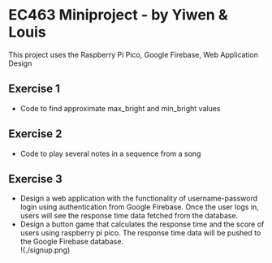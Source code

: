 # EC463 Miniproject - by Yiwen & Louis

This project uses the Raspberry Pi Pico, Google Firebase, Web Application Design

## Exercise 1
* Code to find approximate max_bright and min_bright values

## Exercise 2
* Code to play several notes in a sequence from a song
  
## Exercise 3
* Design a web application with the functionality of username-password login using authentication from Google Firebase. Once the user logs in, users will see the response time data fetched from the database.
* Design a button game that calculates the response time and the score of users using raspberry pi pico. The response time data will be pushed to the Google Firebase database.  
!(./signup.png)
